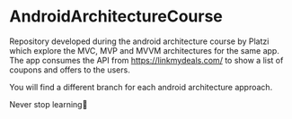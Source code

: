# AndroidArchitectureCourse

Repository developed during the android architecture course by Platzi which explore the MVC, MVP and MVVM architectures for the same app. The app consumes the API from https://linkmydeals.com/ to show a list of coupons and offers to the users.

You will find a different branch for each android architecture approach. 

Never stop learning:green_heart:
